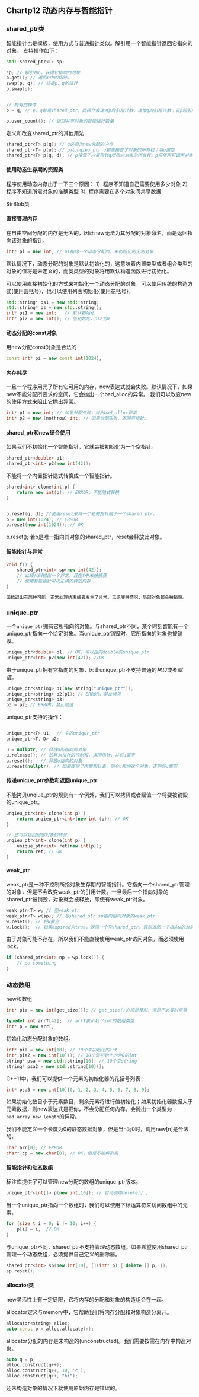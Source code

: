 ## Chartp12 动态内存与智能指针

### shared_ptr类
智能指针也是模板，使用方式与普通指针类似。解引用一个智能指针返回它指向的对象。
支持操作如下：
```c++
std::shared_ptr<T> sp;

*p; // 解引用p，获得它指向的对象
p.get(); //	返回p中的指针。
swap(p, q); // 交换p、q的指针
p.swap(q); 


// 特有的操作
p = q; // p、q都是shared_ptr，此操作会递减p的引用计数、递增q的引用计数；若p的引用计数变成0，则将其管理的内存释放

p.user_count(); // 返回共享对象的智能指针数量
```
定义和改变shared_ptr的其他用法
```c++
shared_ptr<T> p(q); // q必须为new分配的内存
shared_ptr<T> p(u); // p从unqieu_ptr u那里接管了对象的所有权；将u置空
shared_ptr<T> p(q, d); // p接管了内置指针q所指向对象的所有权。p将使用可调用对象d来代替delete
```

#### 使用动态生存期的资源类
程序使用动态内存出于一下三个原因：
1）程序不知道自己需要使用多少对象
2）程序不知道所需对象的准确类型
3）程序需要在多个对象间共享数据

StrBlob类

#### 直接管理内存
在自由空间分配的内存是无名的，因此new无法为其分配的对象命名，而是返回指向该对象的指针。
```c++
int* pi = new int; // pi指向一个动态分配的、未初始化的无名对象
```
默认情况下，动态分配的对象是默认初始化的，这意味着内置类型或者组合类型的对象的值将是未定义的，而类类型的对象将用默认构造函数进行初始化。

可以使用直接初始化的方式来初始化一个动态分配的对象，可以使用传统的构造方式(使用圆括号)，也可以使用列表初始化{使用花括号}。
```c++
std::string* ps1 = new std::string;
std::string* ps = new std::string();
int* pi1 = new int;   // 默认初始化
int* pi2 = new int(); // 值初始化，pi2为0
```
#### 动态分配的const对象
用new分配const对象是合法的
```c++
const int* pi = new const int(1024);
```
#### 内存耗尽
一旦一个程序用光了所有它可用的内存，new表达式就会失败。默认情况下，如果new不能分配所要求的空间，它会抛出一个bad_alloc的异常。 我们可以改变new的使用方式来阻止它抛出异常。
```c++
int* p1 = new int; // 如果分配失败，抛出bad_alloc异常
int* p2 = new (nothrow) int; // 如果分配失败，返回空指针。
```

#### shared_ptr和new结合使用
如果我们不初始化一个智能指针，它就会被初始化为一个空指针。
```c++
shared_ptr<double> p1;
shared_ptr<int> p2(new int(42));
```

不能将一个内置指针隐式转换成一个智能指针。
```c++
shared<int> clone(int p) {
	return new int(p); // ERROR，不能隐式转换
}


p.reset(q, d); //使用reset来将一个新的指针赋予一个shared_ptr。
p = new int(1024); // ERROR
p.reset(new int(1024)); // OK
```
p.reset(); 若p是唯一指向其对象的shared_ptr，reset会释放此对象。

#### 智能指针与异常
```c++
void f() {
	shared_ptr<int> sp(new int(42));
	// 此段代码抛出一个异常，且在f中未被捕获
    // 使用智能指针可以正确的释放内存
}

函数退出有两种可能，正常处理结束或者发生了异常。无论哪种情况，局部对象都会被销毁。
```

### unique_ptr
一个`unique_ptr`拥有它所指向的对象。与shared_ptr不同，某个时刻智能有一个unique_ptr指向一个给定对象。当unique_ptr销毁时，它所指向的对象也被销毁。
 
```c++
unique_ptr<double> p1; // OK，可以指向double的unique_ptr
unique_ptr<int> p2(new int(42)); //OK
```
由于unique_ptr拥有它指向的对象，因此unique_ptr不支持普通的$拷贝$或者$赋值$。
```c++
unique_ptr<string> p1(new string("unique_ptr"));
unique_ptr<string> p2(p1); // ERROR，禁止拷贝
unique_ptr<string> p3; 
p3 = p2; // ERROR，禁止赋值
```

unique_ptr支持的操作：
```c++

unique_ptr<T> u1;  // 空的uniqur_ptr
unique_ptr<T, D> u2;

u = nullptr; // 释放u所指向的对象
u.release(); // 放弃对指针的控制权，返回指针，并将u置空
u.reset();   // 释放u指向的对象
u.reset(nullptr); // 如果提供了内置指针去，则令u指向这个对象，否则将u置空
```

#### 传递unique_ptr参数和返回unique_ptr
不能拷贝unqiue_ptr的规则有一个例外，我们可以拷贝或者赋值一个将要被销毁的unique_ptr。
```c++
unqieu_ptr<int> clone(int p) {
	return unqieu_ptr<int>(new int (p)); // OK
}

// 还可以返回局部对象的拷贝
unqieu_ptr<int> clone(int p) {
	unique_ptr<int> ret(new int(p));
	return ret; // OK
}
```

#### weak_ptr
weak_ptr是一种不控制所指对象生存期的智能指针。它指向一个shared_ptr管理的对象，但是不会改变weak_ptr的引用计数。一旦最后一个指向对象的shared_ptr被销毁，对象就会被释放，即使有weak_ptr对象。

```c++
weak_ptr<T> w; // 空weak_ptr
weak_ptr<T> w(sp); // 与shared_ptr sp指向相同对象的weak_ptr
w.reset(); // 将w置空
w.lock();  // 如果expired为true，返回一个空shared_ptr，否则返回一个指向w的对象的shared_ptr。
```
由于对象可能不存在，所以我们不能直接使用weak_ptr访问对象，而必须使用lock。
```c++
if (shared_ptr<int> np = wp.lock()) {
	// do something
}
```

### 动态数组
new和数组
```c++
int* pia = new int[get_size()]; // get_size()必须是整形，但是不必要时常量

typedef int arrT[42];  // arrT表示42个int的数组类型
int* p = new arrT;
```

初始化动态分配对象的数组。
```c++
int* pia = new int[10]; // 10个未初始化的int
int* pia2 = new int[10](); // 10个值初始化的为0的int
string* psa = new std::string[10]; // 10个空string
string* psa2 = new std::string[10]();
```

C++11中，我们可以提供一个元素的初始化器的花括号列表：
```c++
int* psa3 = new int[10]{0, 1, 2, 3, 4, 5, 6, 7, 8, 9};
```
如果初始化数目小于元素数目，剩余元素将进行值初始化；如果初始化器数据大于元素数据，则new表达式是把你，不会分配任何内存。会抛出一个类型为`bad_array_new_length`的异常。

我们不能定义一个长度为0的静态数据对象，但是当n为0时，调用new[n]是合法的。
```c++
char arr[0]; // ERROR
char* cp = new char[0]; // OK，但是不能解引用
```

#### 智能指针和动态数组
标注库提供了可以管理new分配的数组的unique_ptr版本。
```c++
unique_ptr<int[]> p(new int[10]); // 自动调用delete[] ;
```
当一个unique_ptr指向一个数组时，我们可以使用下标运算符来访问数组中的元素。
```c++
for (size_t i = 0; i != 10; i++) {
	p[i] = i;  // OK
}
```

与unique_ptr不同，shared_ptr不支持管理动态数组。如果希望使用shared_ptr管理一个动态数组，必须提供自己定义的删除器。
```c++
shared_ptr<int> sp(new int[10], [](int* p) { delete [] p; });
sp.reset();
```

#### allocator类
new灵活性上有一定局限，它将内存的分配和对象的构造组合在一起。

allocator定义与memory中，它帮助我们将内存分配和对象构造分离开。
```c++
allocator<string> alloc;
auto const p = alloc.allocate(n);
```
allocator分配的内存是未构造的(unconstructed)。我们需要按需在内存中构造对象。
```c++
auto q = p;
alloc.construct(q++);
alloc.construct(q++, 10, 'c');
alloc.construct(q++, "hi");
```
还未构造对象的情况下就使用原始内存是错误的。
